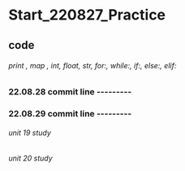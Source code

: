 # Start_220827_Practice
## code
###### print , map , int, float, str, for:, while:, if:, else:, elif:
### 22.08.28 commit line ---------
### 22.08.29 commit line ---------
###### unit 19 study
###### unit 20 study
